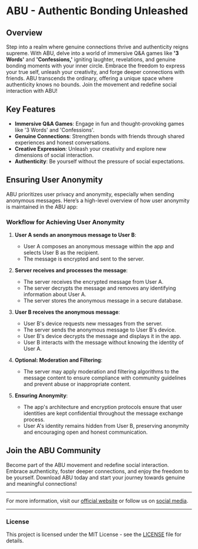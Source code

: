 # ABU - Authentic Bonding Unleashed

## Overview

Step into a realm where genuine connections thrive and authenticity reigns supreme. With ABU, delve into a world of immersive Q&A games like **'3 Words'** and **'Confessions,'** igniting laughter, revelations, and genuine bonding moments with your inner circle. Embrace the freedom to express your true self, unleash your creativity, and forge deeper connections with friends. ABU transcends the ordinary, offering a unique space where authenticity knows no bounds. Join the movement and redefine social interaction with ABU!

## Key Features

- **Immersive Q&A Games**: Engage in fun and thought-provoking games like '3 Words' and 'Confessions'.
- **Genuine Connections**: Strengthen bonds with friends through shared experiences and honest conversations.
- **Creative Expression**: Unleash your creativity and explore new dimensions of social interaction.
- **Authenticity**: Be yourself without the pressure of social expectations.

## Ensuring User Anonymity

ABU prioritizes user privacy and anonymity, especially when sending anonymous messages. Here’s a high-level overview of how user anonymity is maintained in the ABU app:

### Workflow for Achieving User Anonymity

1. **User A sends an anonymous message to User B**:
    - User A composes an anonymous message within the app and selects User B as the recipient.
    - The message is encrypted and sent to the server.

2. **Server receives and processes the message**:
    - The server receives the encrypted message from User A.
    - The server decrypts the message and removes any identifying information about User A.
    - The server stores the anonymous message in a secure database.

3. **User B receives the anonymous message**:
    - User B's device requests new messages from the server.
    - The server sends the anonymous message to User B's device.
    - User B's device decrypts the message and displays it in the app.
    - User B interacts with the message without knowing the identity of User A.

4. **Optional: Moderation and Filtering**:
    - The server may apply moderation and filtering algorithms to the message content to ensure compliance with community guidelines and prevent abuse or inappropriate content.

5. **Ensuring Anonymity**:
    - The app's architecture and encryption protocols ensure that user identities are kept confidential throughout the message exchange process.
    - User A's identity remains hidden from User B, preserving anonymity and encouraging open and honest communication.

## Join the ABU Community

Become part of the ABU movement and redefine social interaction. Embrace authenticity, foster deeper connections, and enjoy the freedom to be yourself. Download ABU today and start your journey towards genuine and meaningful connections!

---

For more information, visit our [official website](#) or follow us on [social media](#).

---

### License

This project is licensed under the MIT License - see the [LICENSE](LICENSE) file for details.
